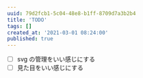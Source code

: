 ```yaml
---
uuid: 79d2fcb1-5c04-48e8-b1ff-8709d7a3b2b4
title: 'TODO'
tags: []
created_at: '2021-03-01 08:24:00'
published: true
---
```


- [ ] svg の管理をいい感じにする
- [ ] 見た目をいい感じにする
